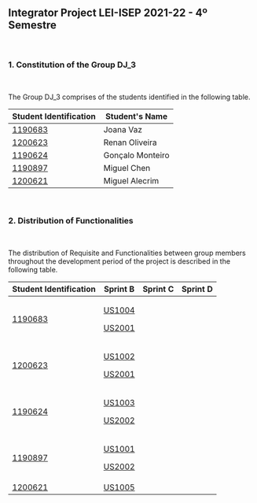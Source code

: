 ## <b>Integrator Project LEI-ISEP 2021-22 - 4º Semestre</b>
</br>

### <b>1. Constitution of the Group DJ_3</b>
</br>

<p>The Group DJ_3 comprises of the students identified in the following table.</p>

| Student Identification | Student's Name |
|--------------|------------------------------|
| [1190683](1190683/ListaFuncionalidadesEstudante.md) | Joana Vaz |
| [1200623](TODO) | Renan Oliveira |
| [1190624](TODO) | Gonçalo Monteiro |
| [1190897](TODO) | Miguel Chen |
| [1200621](TODO) | Miguel Alecrim |

</br>

### <b>2. Distribution of Functionalities</b>
</br>

<p>The distribution of Requisite and Functionalities between group members throughout the development period of the project is described in the following table.</p> 

| Student Identification | Sprint B | Sprint C | Sprint D |
|------------|----------|----------|----------|
| [1190683](1190683/ListaFuncionalidadesEstudante.md)  | <p>[US1004](SprintB/US1004/ProcessoEngenhariaFuncionalidade.md)</p><p>[US2001](SprintB/US2001/ProcessoEngenhariaFuncionalidade.md)</p> | | |
| [1200623](TODO) | <p>[US1002](SprintB/US1002/Analysis.md)</p><p>[US2001](SprintB/US2001/ProcessoEngenhariaFuncionalidade.md)</p> | | |
| [1190624](TODO) | <p>[US1003](SprintB/US1003/Read%20Me%20-%20UC%203.1.4.b.md)</p><p>[US2002](TODO)</p> | | |
| [1190897](TODO) | <p>[US1001](SprintB/US1001/Analysis.md)</p><p>[US2002](TODO)</p> | | |
| [1200621](TODO) | [US1005](TODO) | | |
